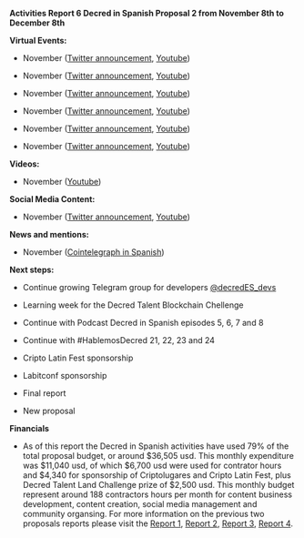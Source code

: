 **Activities Report 6 Decred in Spanish Proposal 2 from November 8th to December 8th**

**Virtual Events:**

-  November ([Twitter announcement](), [Youtube]())

-  November ([Twitter announcement](), [Youtube]())

-  November ([Twitter announcement](), [Youtube]())

-  November ([Twitter announcement](), [Youtube]())

-  November ([Twitter announcement](), [Youtube]())

-  November ([Twitter announcement](), [Youtube]())


**Videos:**

-  November ([Youtube]())

**Social Media Content:**

-  November ([Twitter announcement](), [Youtube]())


**News and mentions:**

-   November ([Cointelegraph in Spanish]())

**Next steps:**

- Continue growing Telegram group for developers [@decredES_devs](https://t.me/decredES_devs)

- Learning week for the Decred Talent Blockchain Chellenge 

- Continue with Podcast Decred in Spanish episodes 5, 6, 7 and 8

- Continue with #HablemosDecred 21, 22, 23 and 24 

- Cripto Latin Fest sponsorship 

- Labitconf sponsorship 

- Final report 

- New proposal 


**Financials**

- As of this report the Decred in Spanish activities have used 79% of the total proposal budget, or around $36,505 usd. This monthly expenditure was $11,040 usd, of which $6,700 usd were used for contrator hours and $4,340 for sponsorship of Criptolugares and Cripto Latin Fest, plus Decred Talent Land Challenge prize of $2,500 usd. This monthly budget represent around 188 contractors hours per month for content business development, content creation, social media management and community organsing. For more information on the previous two proposals reports please visit the [Report 1](https://www.reddit.com/r/decred/comments/hn4sve/activities_report_decred_en_espa%C3%B1ol_proposal_2/), [Report 2](https://www.reddit.com/r/decred/comments/i7ue8h/activities_report_decred_en_espa%C3%B1ol_proposal_2/), [Report 3](https://www.reddit.com/r/decred/comments/ip0uke/activities_report_3_decred_en_espa%C3%B1ol_proposal_2/), [Report 4](https://www.reddit.com/r/decred/comments/j9v76j/activities_report_4_decred_en_espa%C3%B1ol_proposal_2/).
